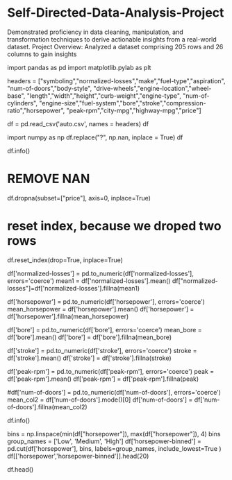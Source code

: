 # Self-Directed-Data-Analysis-Project
Demonstrated proficiency in data cleaning, manipulation, and transformation techniques to derive actionable insights from a real-world dataset.
Project Overview:
Analyzed a dataset comprising 205 rows and 26 columns to gain insights




import pandas as pd
import matplotlib.pylab as plt

headers = ["symboling","normalized-losses","make","fuel-type","aspiration", "num-of-doors","body-style",
         "drive-wheels","engine-location","wheel-base", "length","width","height","curb-weight","engine-type",
         "num-of-cylinders", "engine-size","fuel-system","bore","stroke","compression-ratio","horsepower",
         "peak-rpm","city-mpg","highway-mpg","price"]

df = pd.read_csv('auto.csv', names = headers)
df

import numpy as np
df.replace("?", np.nan, inplace = True)
df

df.info()

# REMOVE NAN

df.dropna(subset=["price"], axis=0, inplace=True)

# reset index, because we droped two rows
df.reset_index(drop=True, inplace=True)

df['normalized-losses'] = pd.to_numeric(df['normalized-losses'], errors='coerce')
mean1 = df['normalized-losses'].mean()
df["normalized-losses"]=df['normalized-losses'].fillna(mean1)

df['horsepower'] = pd.to_numeric(df['horsepower'], errors='coerce')
mean_horsepower = df['horsepower'].mean()
df['horsepower'] = df['horsepower'].fillna(mean_horsepower)


df['bore'] = pd.to_numeric(df['bore'], errors='coerce')
mean_bore = df['bore'].mean()
df['bore'] = df['bore'].fillna(mean_bore)

df['stroke'] = pd.to_numeric(df['stroke'], errors='coerce')
stroke = df['stroke'].mean()
df['stroke'] = df['stroke'].fillna(stroke)




df['peak-rpm'] = pd.to_numeric(df['peak-rpm'], errors='coerce')
peak = df['peak-rpm'].mean()
df['peak-rpm'] = df['peak-rpm'].fillna(peak)

#df['num-of-doors'] = pd.to_numeric(df['num-of-doors'], errors='coerce')
mean_col2 = df['num-of-doors'].mode()[0]
df['num-of-doors'] = df['num-of-doors'].fillna(mean_col2)

df.info()

bins = np.linspace(min(df["horsepower"]), max(df["horsepower"]), 4)
bins
group_names = ['Low', 'Medium', 'High']
df['horsepower-binned'] = pd.cut(df['horsepower'], bins, labels=group_names, include_lowest=True )
df[['horsepower','horsepower-binned']].head(20)

df.head()





